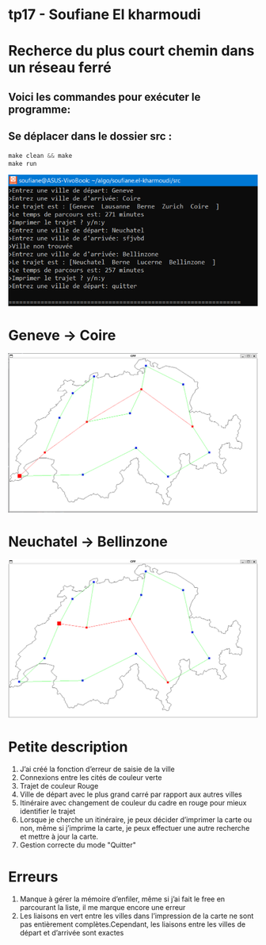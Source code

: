 # tp17 - Soufiane El kharmoudi
# Recherce du plus court chemin dans un réseau ferré

## Voici les commandes pour exécuter le programme:

## Se déplacer dans le dossier src :

```c
make clean && make
make run
```

![rundiag](exemple/print_ex.png)

# Geneve -> Coire

![rundiag](exemple/Geneve-Coire.png)

# Neuchatel -> Bellinzone

![rundiag](exemple/Neuchatel-Bellinzone.png)

# Petite description

1. J’ai créé la fonction d’erreur de saisie de la ville
2. Connexions entre les cités de couleur verte
3. Trajet de couleur Rouge
4. Ville de départ avec le plus grand carré par rapport aux autres villes
5. Itinéraire avec changement de couleur du cadre en rouge pour mieux identifier le trajet 
6. Lorsque je cherche un itinéraire, je peux décider d’imprimer la carte ou non, même si j’imprime la carte, je peux effectuer une autre    recherche et mettre à jour la carte.
7. Gestion correcte du mode "Quitter"

# Erreurs

1. Manque à gérer la mémoire d’enfiler, même si j’ai fait le free en parcourant la liste, il me marque encore une erreur
2. Les liaisons en vert entre les villes dans l’impression de la carte ne sont pas entièrement complètes.Cependant, les liaisons entre les villes de départ et d’arrivée sont exactes
